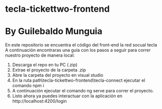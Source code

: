 # tecla-tickettwo-frontend

# By Guilebaldo Munguia
En este repositorio se encuentra el código del front-end la red socual tecla
A continuación encontraras una guía con los pasos a seguir para correr nuestro proyecto de manera local:

1. Descarga el repo en tu PC (.zip)
2. Extrae el proyecto de la carpeta .zip
3. Abre la carpeta del proyecto en visual studio
4. En la ruta path\tecla-tickettwo-frontend\tecla-connect ejecutar el comando npm i 
5. A continuación ejecutar el comando ng serve para correr el proyecto.
6. Listo ahora ya puedes interactuar con la aplicación en http://localhost:4200/login